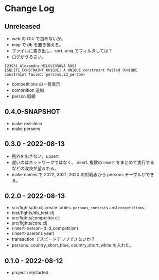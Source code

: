 # Change Log

## Unreleased
- web の GUI で包めないか。
- map で db を置き換える。
- ファイルに書き出し、sort, uniq でフィルタしては？
- ログがうるさい。
```
[23931 Alexandra MILOVZOROVA RUS]
[SQLITE_CONSTRAINT_UNIQUE] A UNIQUE constraint failed (UNIQUE constraint failed: persons.id_person)
```
- competitions の一覧表示
- comtetition 追加
- person 戦績


## 0.4.0-SNAPSHOT
- make realclean
- make persons

## 0.3.0 - 2022-08-13
- 例外を出さない。upsert
- 遅いのはネットワークではなく、insert. 複数の insert をまとめて実行するなどの改良が望まれる。
- make names で 2022, 2021, 2020 の対戦表から persons テーブルができる。

## 0.2.0 - 2022-08-13
- src/fights/db.clj create tables. `persons`, `contests` and `competitions`.
- test/fights/db_test.clj
- src/fights/competitor.clj
- src/fights/core.clj
- (insert-person-id id_competition)
- (insert-pserons year)
- transaction でスピードアップできないか？
- persons: country_short_blue, country_short_white を入れた。


## 0.1.0 - 2022-08-12
- project (re)started.

